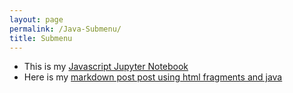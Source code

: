 ```yaml
---
layout: page
permalink: /Java-Submenu/
title: Submenu
--- 
```


* This is my [Javascript Jupyter Notebook](https://anicricket.github.io/automatic-spork/jupyter/classwork/java/2022/09/24/javascript.html)
* Here is my [markdown post post using html fragments and java](https://anicricket.github.io/automatic-spork/markdown/2022/09/24/html-java-table.html)